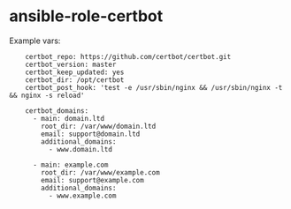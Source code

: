 # ansible-role-certbot

Example vars: 


        certbot_repo: https://github.com/certbot/certbot.git
        certbot_version: master
        certbot_keep_updated: yes
        certbot_dir: /opt/certbot
        certbot_post_hook: 'test -e /usr/sbin/nginx && /usr/sbin/nginx -t && nginx -s reload'
        
        certbot_domains:
          - main: domain.ltd
            root_dir: /var/www/domain.ltd
            email: support@domain.ltd
            additional_domains:
              - www.domain.ltd
        
          - main: example.com
            root_dir: /var/www/example.com
            email: support@example.com
            additional_domains:
              - www.example.com

